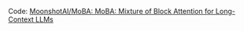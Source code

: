 Code: [MoonshotAI/MoBA: MoBA: Mixture of Block Attention for Long-Context LLMs](https://github.com/MoonshotAI/MoBA)

